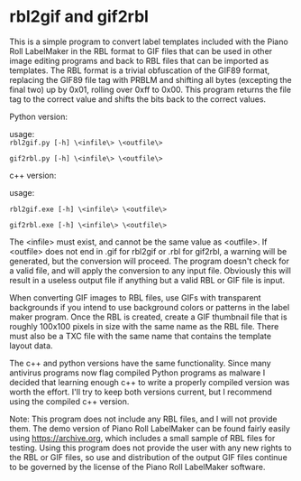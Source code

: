 # rbl2gif and gif2rbl

This is a simple program to convert label templates included with the Piano Roll LabelMaker in the RBL format to GIF files that can be used in other image editing programs and back to RBL files that can be imported as templates.  The RBL format is a trivial obfuscation of the GIF89 format, replacing the GIF89 file tag with PRBLM and shifting all bytes (excepting the final two) up by 0x01, rolling over 0xff to 0x00.  This program returns the file tag to the correct value and shifts the bits back to the correct values.

Python version:

  usage:  
  `rbl2gif.py [-h] \<infile\> \<outfile\>`
  
  `gif2rbl.py [-h] \<infile\> \<outfile\>`
  
c++ version:

  usage: 
	
`rbl2gif.exe [-h] \<infile\> \<outfile\>`
  
`gif2rbl.exe [-h] \<infile\> \<outfile\>`

  The \<infile\> must exist, and cannot be the same value as \<outfile\>.  If \<outfile\> does not end in .gif for rbl2gif or .rbl for gif2rbl, a warning will be generated, but the conversion will proceed.  The program doesn't check for a valid file, and will apply the conversion to any input file.  Obviously this will result in a useless output file if anything but a valid RBL or GIF file is input.  

When converting GIF images to RBL files, use GIFs with transparent backgrounds if you intend to use background colors or patterns in the label maker program.  Once the RBL is created, create a GIF thumbnail file that is roughly 100x100 pixels in size with the same name as the RBL file.  There must also be a TXC file with the same name that contains the template layout data.  

The c++ and python versions have the same functionality.  Since many antivirus programs now flag compiled Python programs as malware I decided that learning enough c++ to write a properly compiled version was worth the effort.  I'll try to keep both versions current, but I recommend using the compiled c++ version.  
  
  Note: This program does not include any RBL files, and I will not provide them.  The demo version of Piano Roll LabelMaker can be found fairly easily using https://archive.org, which includes a small sample of RBL files for testing.  Using this program does not provide the user with any new rights to the RBL or GIF files, so use and distribution of the output GIF files continue to be governed by the license of the Piano Roll LabelMaker software.  
